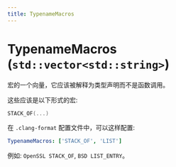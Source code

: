 ```yaml
---
title: TypenameMacros
---
```


# TypenameMacros (`std::vector<std::string>`)

宏的一个向量，它应该被解释为类型声明而不是函数调用。

这些应该是以下形式的宏:

```cpp
STACK_OF(...)
```

在 `.clang-format` 配置文件中，可以这样配置:

```yaml
TypenameMacros: ['STACK_OF', 'LIST']
```

例如: `OpenSSL STACK_OF`, `BSD LIST_ENTRY`。
